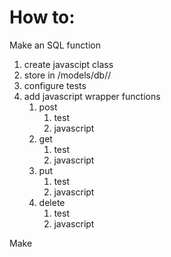 
# How to:
Make an SQL function
1. create javascipt class
2. store in /models/db/<servicName>/<versionNumber>
3. configure tests
4. add javascript wrapper functions
   1. post
      1. test
      2. javascript
   2. get
      1. test
      2. javascript
   3. put
      1. test
      2. javascript
   4. delete
      1. test
      2. javascript
   
Make